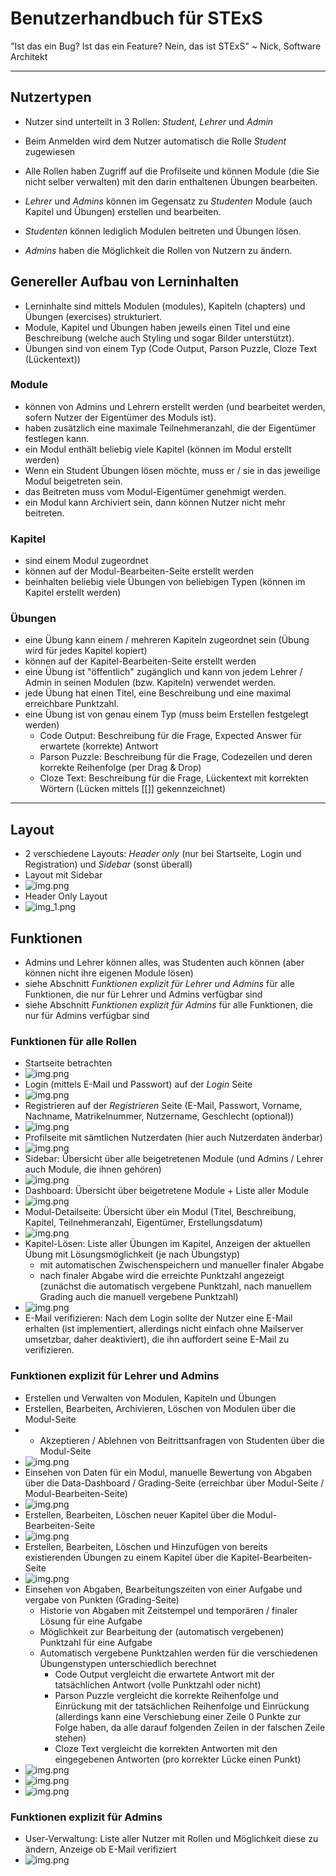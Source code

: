 # Benutzerhandbuch für STExS

"Ist das ein Bug? Ist das ein Feature? Nein, das ist STExS" ~ Nick, Software Architekt

---

## Nutzertypen
- Nutzer sind unterteilt in 3 Rollen: _Student_, _Lehrer_ und _Admin_
- Beim Anmelden wird dem Nutzer automatisch die Rolle _Student_ zugewiesen
- Alle Rollen haben Zugriff auf die Profilseite und können Module (die Sie nicht selber verwalten) mit den darin enthaltenen Übungen bearbeiten.


- _Lehrer_ und _Admins_ können im Gegensatz zu _Studenten_ Module (auch Kapitel und Übungen) erstellen und bearbeiten.
- _Studenten_ können lediglich Modulen beitreten und Übungen lösen.
- _Admins_ haben die Möglichkeit die Rollen von Nutzern zu ändern.

## Genereller Aufbau von Lerninhalten
- Lerninhalte sind mittels Modulen (modules), Kapiteln (chapters) und Übungen (exercises) strukturiert.
- Module, Kapitel und Übungen haben jeweils einen Titel und eine Beschreibung (welche auch Styling und sogar Bilder unterstützt).
- Übungen sind von einem Typ (Code Output, Parson Puzzle, Cloze Text (Lückentext))

### Module
- können von Admins und Lehrern erstellt werden (und bearbeitet werden, sofern Nutzer der Eigentümer des Moduls ist).
- haben zusätzlich eine maximale Teilnehmeranzahl, die der Eigentümer festlegen kann.
- ein Modul enthält beliebig viele Kapitel (können im Modul erstellt werden)
- Wenn ein Student Übungen lösen möchte, muss er / sie in das jeweilige Modul beigetreten sein.
- das Beitreten muss vom Modul-Eigentümer genehmigt werden.
- ein Modul kann Archiviert sein, dann können Nutzer nicht mehr beitreten.

### Kapitel 
- sind einem Modul zugeordnet
- können auf der Modul-Bearbeiten-Seite erstellt werden
- beinhalten beliebig viele Übungen von beliebigen Typen (können im Kapitel erstellt werden)

### Übungen
- eine Übung kann einem / mehreren Kapiteln zugeordnet sein (Übung wird für jedes Kapitel kopiert)
- können auf der Kapitel-Bearbeiten-Seite erstellt werden
- eine Übung ist "öffentlich" zugänglich und kann von jedem Lehrer / Admin in seinen Modulen (bzw. Kapiteln) verwendet werden.
- jede Übung hat einen Titel, eine Beschreibung und eine maximal erreichbare Punktzahl.
- eine Übung ist von genau einem Typ (muss beim Erstellen festgelegt werden)
  - Code Output: Beschreibung für die Frage, Expected Answer für erwartete (korrekte) Antwort
  - Parson Puzzle: Beschreibung für die Frage, Codezeilen und deren korrekte Reihenfolge (per Drag & Drop)
  - Cloze Text: Beschreibung für die Frage, Lückentext mit korrekten Wörtern (Lücken mittels [[]] gekennzeichnet)

---

## Layout
- 2 verschiedene Layouts: _Header only_ (nur bei Startseite, Login und Registration) und _Sidebar_ (sonst überall)
- Layout mit Sidebar
- ![img.png](images/sidebar_layout.png)
- Header Only Layout
- ![img_1.png](images/header_only.png)

## Funktionen
- Admins und Lehrer können alles, was Studenten auch können (aber können nicht ihre eigenen Module lösen)
- siehe Abschnitt _Funktionen explizit für Lehrer und Admins_ für alle Funktionen, die nur für Lehrer und Admins verfügbar sind
- siehe Abschnitt _Funktionen explizit für Admins_ für alle Funktionen, die nur für Admins verfügbar sind

### Funktionen für alle Rollen
- Startseite betrachten 
- ![img.png](images/img.png)
- Login (mittels E-Mail und Passwort) auf der _Login_ Seite
- ![img.png](images/login.png)
- Registrieren auf der _Registrieren_ Seite (E-Mail, Passwort, Vorname, Nachname, Matrikelnummer, Nutzername, Geschlecht (optional))
- ![img.png](images/registration.png)
- Profilseite mit sämtlichen Nutzerdaten (hier auch Nutzerdaten änderbar)
- ![img.png](images/profile.png)
- Sidebar: Übersicht über alle beigetretenen Module (und Admins / Lehrer auch Module, die ihnen gehören)
- ![img.png](images/sidebar.png)
- Dashboard: Übersicht über beigetretene Module + Liste aller Module
- ![img.png](images/dashboard.png)
- Modul-Detailseite: Übersicht über ein Modul (Titel, Beschreibung, Kapitel, Teilnehmeranzahl, Eigentümer, Erstellungsdatum)
- ![img.png](images/module-details.png)
- Kapitel-Lösen: Liste aller Übungen im Kapitel, Anzeigen der aktuellen Übung mit Lösungsmöglichkeit (je nach Übungstyp)
  - mit automatischen Zwischenspeichern und manueller finaler Abgabe
  - nach finaler Abgabe wird die erreichte Punktzahl angezeigt (zunächst die automatisch vergebene Punktzahl, nach manuellem Grading auch die manuell vergebene Punktzahl)
- ![img.png](images/loesen-kapitel.png)
- E-Mail verifizieren: Nach dem Login sollte der Nutzer eine E-Mail erhalten (ist implementiert, allerdings nicht einfach ohne Mailserver umsetzbar, daher deaktiviert), die ihn auffordert seine E-Mail zu verifizieren.

### Funktionen explizit für Lehrer und Admins
- Erstellen und Verwalten von Modulen, Kapiteln und Übungen
- Erstellen, Bearbeiten, Archivieren, Löschen von Modulen über die Modul-Seite
- - Akzeptieren / Ablehnen von Beitrittsanfragen von Studenten über die Modul-Seite
- ![img.png](images/module-page.png)
- Einsehen von Daten für ein Modul, manuelle Bewertung von Abgaben über die Data-Dashboard / Grading-Seite (erreichbar über Modul-Seite / Modul-Bearbeiten-Seite)
- ![img.png](images/data-dashboard.png)
- Erstellen, Bearbeiten, Löschen neuer Kapitel über die Modul-Bearbeiten-Seite
- ![img.png](images/edit-module.png)
- Erstellen, Bearbeiten, Löschen und Hinzufügen von bereits existierenden Übungen zu einem Kapitel über die Kapitel-Bearbeiten-Seite
- ![img.png](images/edit-chapter.png)
- Einsehen von Abgaben, Bearbeitungszeiten von einer Aufgabe und vergabe von Punkten (Grading-Seite)
  - Historie von Abgaben mit Zeitstempel und temporären / finaler Lösung für eine Aufgabe
  - Möglichkeit zur Bearbeitung der (automatisch vergebenen) Punktzahl für eine Aufgabe
  - Automatisch vergebene Punktzahlen werden für die verschiedenen Übungenstypen unterschiedlich berechnet
    - Code Output vergleicht die erwartete Antwort mit der tatsächlichen Antwort (volle Punktzahl oder nicht)
    - Parson Puzzle vergleicht die korrekte Reihenfolge und Einrückung mit der tatsächlichen Reihenfolge und Einrückung (allerdings kann eine Verschiebung einer Zeile 0 Punkte zur Folge haben, da alle darauf folgenden Zeilen in der falschen Zeile stehen)
    - Cloze Text vergleicht die korrekten Antworten mit den eingegebenen Antworten (pro korrekter Lücke einen Punkt)
- ![img.png](images/lückentext.png)
- ![img.png](images/solutions.png)
- ![img.png](images/history.png)

### Funktionen explizit für Admins
- User-Verwaltung: Liste aller Nutzer mit Rollen und Möglichkeit diese zu ändern, Anzeige ob E-Mail verifiziert
- ![img.png](images/users.png)